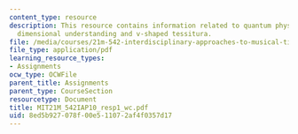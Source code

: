 ```yaml
---
content_type: resource
description: This resource contains information related to quantum physics, 3+ spatial
  dimensional understanding and v-shaped tessitura.
file: /media/courses/21m-542-interdisciplinary-approaches-to-musical-time-january-iap-2010/8ed5b927078f00e511072af4f0357d17_MIT21M_542IAP10_resp1_wc.pdf
file_type: application/pdf
learning_resource_types:
- Assignments
ocw_type: OCWFile
parent_title: Assignments
parent_type: CourseSection
resourcetype: Document
title: MIT21M_542IAP10_resp1_wc.pdf
uid: 8ed5b927-078f-00e5-1107-2af4f0357d17
---
```

